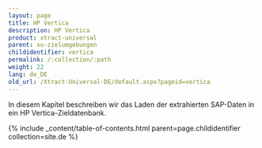 ```yaml
---
layout: page
title: HP Vertica
description: HP Vertica
product: xtract-universal
parent: xu-zielumgebungen
childidentifier: vertica
permalink: /:collection/:path
weight: 22
lang: de_DE
old_url: /Xtract-Universal-DE/default.aspx?pageid=vertica
---
```


In diesem Kapitel beschreiben wir das Laden der extrahierten SAP-Daten in ein HP Vertica-Zieldatenbank.


{% include _content/table-of-contents.html parent=page.childidentifier collection=site.de %}